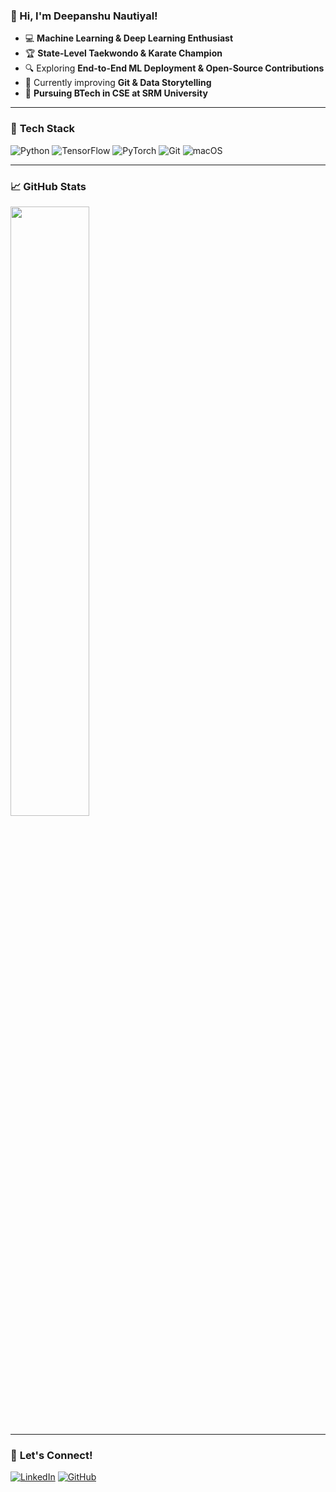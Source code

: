 ### 👋 Hi, I'm Deepanshu Nautiyal!

- 💻 **Machine Learning & Deep Learning Enthusiast**
- 🏆 **State-Level Taekwondo & Karate Champion**
- 🔍 Exploring **End-to-End ML Deployment & Open-Source Contributions**
- 🌱 Currently improving **Git & Data Storytelling**
- 📖 **Pursuing BTech in CSE at SRM University**

---

### 🔧 **Tech Stack**
![Python](https://img.shields.io/badge/Python-3776AB?style=for-the-badge&logo=python&logoColor=white)
![TensorFlow](https://img.shields.io/badge/TensorFlow-FF6F00?style=for-the-badge&logo=tensorflow&logoColor=white)
![PyTorch](https://img.shields.io/badge/PyTorch-EE4C2C?style=for-the-badge&logo=pytorch&logoColor=white)
![Git](https://img.shields.io/badge/Git-F05032?style=for-the-badge&logo=git&logoColor=white)
![macOS](https://img.shields.io/badge/macOS-000000?style=for-the-badge&logo=apple&logoColor=white)

---

### 📈 **GitHub Stats**
<img src="https://github-readme-stats.vercel.app/api?username=DeepanshuNautiyal&show_icons=true&theme=dark" width="50%" />

---

### 🔗 **Let's Connect!**
[![LinkedIn](https://img.shields.io/badge/LinkedIn-0077B5?style=for-the-badge&logo=linkedin&logoColor=white)](https://www.linkedin.com/in/deepanshunaatiyal)
[![GitHub](https://img.shields.io/badge/GitHub-181717?style=for-the-badge&logo=github&logoColor=white)](https://github.com/DeepanshuNautiyal)
